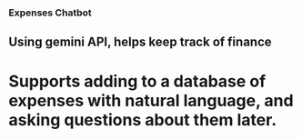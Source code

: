 ### Expenses Chatbot

## Using gemini API, helps keep track of finance

# Supports adding to a database of expenses with natural language, and asking questions about them later.
